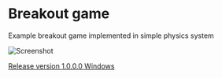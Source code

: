 # Breakout game
Example breakout game implemented in simple physics system

![Screenshot](/Doc/screenshot_1.png)

[Release version 1.0.0.0 Windows](https://github.com/yozka/breakout_game/releases/download/1.0.0.0/BreakoutGame.zip)
